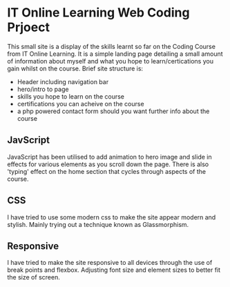 # IT Online Learning Web Coding Prjoect

This small site is a display of the skills learnt so far on the Coding Course from IT Online Learning.
It is a simple landing page detailing a small amount of information about myself and what you hope to learn/certications you gain whilst on the course.
Brief site structure is:

- Header including navigation bar
- hero/intro to page
- skills you hope to learn on the course
- certifications you can acheive on the course
- a php powered contact form should you want further info about the course

## JavScript
JavaScript has been utilised to add animation to hero image and slide in effects for various elements as you scroll down the page. There is also 'typing' effect on the home section that cycles through aspects of the course.

## CSS
I have tried to use some modern css to make the site appear modern and stylish. Mainly trying out a technique known as Glassmorphism.

## Responsive
I have tried to make the site responsive to all devices through the use of break points and flexbox. Adjusting font size and element sizes to better fit the size of screen.
